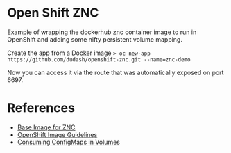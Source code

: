 # Open Shift ZNC
Example of wrapping the dockerhub znc container image to run in OpenShift and adding some nifty persistent volume mapping.

Create the app from a Docker image
`> oc new-app https://github.com/dudash/openshift-znc.git --name=znc-demo`

Now you can access it via the route that was automatically exposed on port 6697.

# References
* [Base Image for ZNC][1]
* [OpenShift Image Guidelines][2]
* [Consuming ConfigMaps in Volumes][3]

[1]: https://hub.docker.com/_/znc/
[2]: https://docs.openshift.com/container-platform/3.7/creating_images/guidelines.html#openshift-specific-guidelines
[3]: https://docs.openshift.com/container-platform/3.7/dev_guide/configmaps.html#configmaps-use-case-consuming-in-volumes
